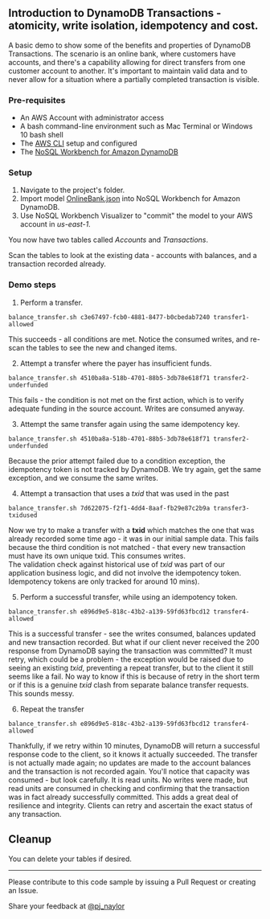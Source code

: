 ## Introduction to DynamoDB Transactions - atomicity, write isolation, idempotency and cost.
A basic demo to show some of the benefits and properties of DynamoDB Transactions. The scenario is an online bank, where customers have accounts, and there's a capability allowing for direct transfers from one customer account to another. It's important to maintain valid data and to never allow for a situation where a partially completed transaction is visible.

### Pre-requisites
 * An AWS Account with administrator access
 * A bash command-line environment such as Mac Terminal or Windows 10 bash shell
 * The [AWS CLI](https://aws.amazon.com/cli/) setup and configured
 * The [NoSQL Workbench for Amazon DynamoDB](https://docs.aws.amazon.com/amazondynamodb/latest/developerguide/workbench.html)
 
### Setup
1. Navigate to the project's folder.
2. Import model [OnlineBank.json](./tx/OnlineBank.json) into NoSQL Workbench for Amazon DynamoDB.
3. Use NoSQL Workbench Visualizer to "commit" the model to your AWS account in *us-east-1*.

You now have two tables called *Accounts* and *Transactions*.

Scan the tables to look at the existing data - accounts with balances, and a transaction
recorded already.

### Demo steps
1.  Perform a transfer.  

 ```balance_transfer.sh c3e67497-fcb0-4881-8477-b0cbedab7240 transfer1-allowed```

This succeeds - all conditions are met.  Notice the consumed writes, and re-scan the tables to see the new and changed items.


2.  Attempt a transfer where the payer has insufficient funds.

```balance_transfer.sh 4510ba8a-518b-4701-88b5-3db78e618f71 transfer2-underfunded```

This fails - the condition is not met on the first action, which is to verify
adequate funding in the source account.  Writes are consumed anyway.

3.  Attempt the same transfer again using the same idempotency key.

```balance_transfer.sh 4510ba8a-518b-4701-88b5-3db78e618f71 transfer2-underfunded```

Because the prior attempt failed due to a condition exception, the idempotency
token is not tracked by DynamoDB.  We try again, get the same exception, and
we consume the same writes.

4.  Attempt a transaction that uses a *txid* that was used in the past

```balance_transfer.sh 7d622075-f2f1-4dd4-8aaf-fb29e87c2b9a transfer3-txidused```

Now we try to make a transfer with a **txid** which matches the one that was
already recorded some time ago - it was in our initial sample data.  This fails
because the third condition is not matched - that every new transaction must
have its own unique txid.  This consumes writes.  
The validation check against historical use of *txid* was part of our application business logic, 
and did not involve the idempotency token.  Idempotency tokens are only tracked for around 10 mins).


5.  Perform a successful transfer, while using an idempotency token.

```balance_transfer.sh e896d9e5-818c-43b2-a139-59fd63fbcd12 transfer4-allowed```

This is a successful transfer - see the writes consumed, balances updated
and new transaction recorded.  But what if our client never received the 200
response from DynamoDB saying the transaction was committed?  It must retry, which could
be a problem - the exception would be raised due to seeing an existing *txid*,
preventing a repeat transfer, but to the client it still seems like a fail.
No way to know if this is because of retry in the short term or if this is a
genuine *txid* clash from separate balance transfer requests.  This sounds messy.


6.  Repeat the transfer

```balance_transfer.sh e896d9e5-818c-43b2-a139-59fd63fbcd12 transfer4-allowed```

Thankfully, if we retry within 10 minutes, DynamoDB will return a successful
response code to the client, so it knows it actually succeeded. The
transfer is not actually made again; no updates are made to the account balances and
the transaction is not recorded again.  You'll notice that capacity was
consumed - but look carefully.  It is read units.  No writes were made,
but read units are consumed in checking and confirming that the transaction was
in fact already successfully committed.  This adds a great deal of resilience
and integrity.  Clients can retry and ascertain the exact status of any
transaction.

## Cleanup
You can delete your tables if desired.

---

Please contribute to this code sample by issuing a Pull Request or creating an Issue.

Share your feedback at [@pj_naylor](https://twitter.com/pj_naylor)